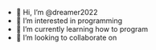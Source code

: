 - 👋 Hi, I’m @dreamer2022
- 👀 I’m interested in programming
- 🌱 I’m currently learning  how to program 
- 💞️ I’m looking to collaborate on 


<!---
dreamer2022/dreamer2022 is a ✨ special ✨ repository because its `README.md` (this file) appears on your GitHub profile.
You can click the Preview link to take a look at your changes.
--->
